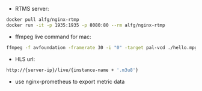 - RTMS server:

```sh
docker pull alfg/nginx-rtmp
docker run -it -p 1935:1935 -p 8080:80 --rm alfg/nginx-rtmp
```

- ffmpeg live command for mac:

```sh
ffmpeg -f avfoundation -framerate 30 -i "0" -target pal-vcd ./hello.mpg -f flv rtmp://{server-ip}/stream/{instance-name}
```

- HLS url:

```sh
http://{server-ip}/live/{instance-name + '.m3u8'}
```

- use nginx-prometheus to export metric data
